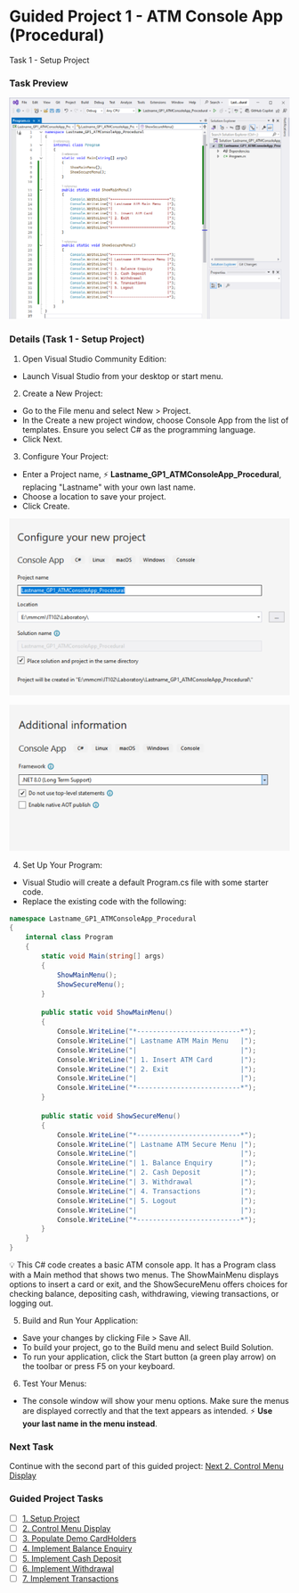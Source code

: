 # Guided Project 1 - ATM Console App (Procedural)
Task 1 - Setup Project

### Task Preview
![Task 1](./Task1_Preview.PNG)

### Details (Task 1 - Setup Project)
1. Open Visual Studio Community Edition:
  - Launch Visual Studio from your desktop or start menu.
2. Create a New Project:
  - Go to the File menu and select New > Project.
  - In the Create a new project window, choose Console App from the list of templates. Ensure you select C# as the programming language.
  - Click Next.
3. Configure Your Project:
  - Enter a Project name, ⚡ **Lastname_GP1_ATMConsoleApp_Procedural**, replacing "Lastname" with your own last name.
  - Choose a location to save your project.
  - Click Create.

  ![Setup 1](https://github.com/clydeatmcm/GP1_ATMConsoleApp/blob/1.-Setup-Project/setup_01.PNG)
  
  ![Setup 2](https://github.com/clydeatmcm/GP1_ATMConsoleApp/blob/1.-Setup-Project/setup_02.PNG)

4. Set Up Your Program:
  - Visual Studio will create a default Program.cs file with some starter code.
  - Replace the existing code with the following:
```csharp
namespace Lastname_GP1_ATMConsoleApp_Procedural
{
    internal class Program
    {
        static void Main(string[] args)
        {
            ShowMainMenu();
            ShowSecureMenu();
        }

        public static void ShowMainMenu() 
        {
            Console.WriteLine("*--------------------------*");
            Console.WriteLine("| Lastname ATM Main Menu   |");
            Console.WriteLine("|                          |");
            Console.WriteLine("| 1. Insert ATM Card       |");
            Console.WriteLine("| 2. Exit                  |");
            Console.WriteLine("|                          |");
            Console.WriteLine("*--------------------------*");
        }

        public static void ShowSecureMenu()
        {
            Console.WriteLine("*--------------------------*");
            Console.WriteLine("| Lastname ATM Secure Menu |");
            Console.WriteLine("|                          |");
            Console.WriteLine("| 1. Balance Enquiry       |");
            Console.WriteLine("| 2. Cash Deposit          |");
            Console.WriteLine("| 3. Withdrawal            |");
            Console.WriteLine("| 4. Transactions          |");
            Console.WriteLine("| 5. Logout                |");
            Console.WriteLine("|                          |");
            Console.WriteLine("*--------------------------*");
        }
    }
}
```

💡 This C# code creates a basic ATM console app. It has a Program class with a Main method that shows two menus. The ShowMainMenu displays options to insert a card or exit, and the ShowSecureMenu offers choices for checking balance, depositing cash, withdrawing, viewing transactions, or logging out.

5. Build and Run Your Application:
  - Save your changes by clicking File > Save All.
  - To build your project, go to the Build menu and select Build Solution.
  - To run your application, click the Start button (a green play arrow) on the toolbar or press F5 on your keyboard.
6. Test Your Menus:
  - The console window will show your menu options. Make sure the menus are displayed correctly and that the text appears as intended. ⚡ **Use your last name in the menu instead**.


### Next Task
Continue with the second part of this guided project: [Next 2. Control Menu Display](https://github.com/clydeatmcm/GP1_ATMConsoleApp/blob/2.-Control-Menu-Display/README.md)

### Guided Project Tasks

- [ ] [1. Setup Project](https://github.com/clydeatmcm/GP1_ATMConsoleApp/blob/1.-Setup-Project/README.md)
- [ ] [2. Control Menu Display](https://github.com/clydeatmcm/GP1_ATMConsoleApp/blob/2.-Control-Menu-Display/README.md)
- [ ] [3. Populate Demo CardHolders](https://github.com/clydeatmcm/GP1_ATMConsoleApp/blob/3.-Populate-Demo-CardHolders/README.md)
- [ ] [4. Implement Balance Enquiry](https://github.com/clydeatmcm/GP1_ATMConsoleApp/blob/4.-Implement-Balance-Enquiry/README.md)
- [ ] [5. Implement Cash Deposit](https://github.com/clydeatmcm/GP1_ATMConsoleApp/blob/5.-Implement-Cash-Deposit/README.md)
- [ ] [6. Implement Withdrawal](https://github.com/clydeatmcm/GP1_ATMConsoleApp/blob/6.-Implement-Withdrawal/README.md)
- [ ] [7. Implement Transactions](https://github.com/clydeatmcm/GP1_ATMConsoleApp/blob/7.-Implement-Transactions/README.md) 

